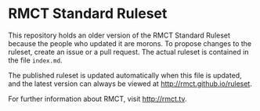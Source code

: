 RMCT Standard Ruleset
=======

This repository holds an older version of the RMCT Standard Ruleset because the people who updated it are morons. To propose changes to the ruleset, create an issue or a pull request. The actual ruleset is contained in the file ```index.md```.

The published ruleset is updated automatically when this file is updated, and the latest version can always be viewed at http://rmct.github.io/ruleset.

For further information about RMCT, visit http://rmct.tv.
